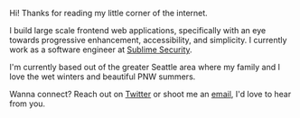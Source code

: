 Hi! Thanks for reading my little corner of the internet.

I build large scale frontend web applications, specifically with an eye towards progressive enhancement, accessibility, and simplicity. I currently work as a software engineer at [Sublime Security](https://sublimesecurity.com/).

I'm currently based out of the greater Seattle area where my family and I love the wet winters and beautiful PNW summers.

Wanna connect? Reach out on [Twitter](/links/twitter) or shoot me an [email](/links/email), I'd love to hear from you.
